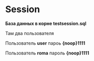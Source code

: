 # Session

**База данных в корне testsession.sql**

Там два пользователя

Пользователь **user** пароь **{noop}1111**

Пользователь **roma** пароль **{noop}1111**




